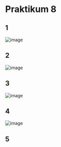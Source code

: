 # Praktikum 8

## 1

![image](https://user-images.githubusercontent.com/83127947/233031606-34015bd6-8a0f-485c-acc0-e612da3845b1.png)

## 2

![image](https://user-images.githubusercontent.com/83127947/233033556-9c227628-6503-484b-a975-2130c2f2e623.png)

## 3
![image](https://user-images.githubusercontent.com/83127947/233035149-a7fa135c-a212-478f-8acf-b98e87dd035f.png)

## 4

![image](https://user-images.githubusercontent.com/83127947/233135150-f03dde3b-ff6e-4c7a-920c-86c9e2a1e98f.png)

## 5
